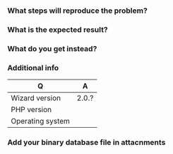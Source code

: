 ### What steps will reproduce the problem?

### What is the expected result?

### What do you get instead?

### Additional info

| Q                | A
| ---------------- | ---
| Wizard version   | 2.0.?
| PHP version      | 
| Operating system |

### Add your binary database file in attacnments
